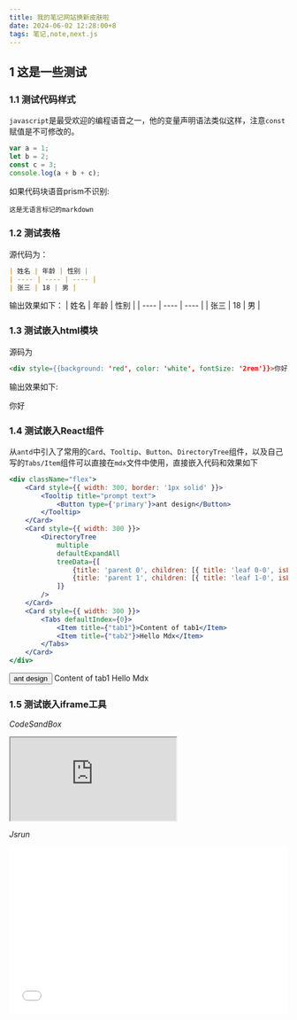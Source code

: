 ```yaml
---
title: 我的笔记网站换新皮肤啦
date: 2024-06-02 12:28:00+8
tags: 笔记,note,next.js
---
```


## 1 这是一些测试
### 1.1 测试代码样式
`javascript`是最受欢迎的编程语音之一，他的变量声明语法类似这样，注意`const`赋值是不可修改的。
```js :demo.js {3}
var a = 1;
let b = 2;
const c = 3;
console.log(a + b + c);
```
如果代码块语音prism不识别:
```
这是无语言标记的markdown
```

### 1.2 测试表格
源代码为：
```md
| 姓名 | 年龄 | 性别 |
| ---- | ---- | ---- |
| 张三 | 18 | 男 |
```
输出效果如下：
| 姓名 | 年龄 | 性别 |
| ---- | ---- | ---- |
| 张三 | 18 | 男 |

### 1.3 测试嵌入html模块
源码为
```html
<div style={{background: 'red', color: 'white', fontSize: '2rem'}}>你好</div>
```
输出效果如下:

<div style={{background: 'red', color: 'white', fontSize: '2rem'}}>你好</div>

### 1.4 测试嵌入React组件
从`antd`中引入了常用的`Card`、`Tooltip`、`Button`、`DirectoryTree`组件，以及自己写的`Tabs/Item`组件可以直接在`mdx`文件中使用，直接嵌入代码和效果如下
```jsx
<div className="flex">
    <Card style={{ width: 300, border: '1px solid' }}>
        <Tooltip title="prompt text">
            <Button type={'primary'}>ant design</Button>
        </Tooltip>
    </Card>
    <Card style={{ width: 300 }}>
        <DirectoryTree
            multiple
            defaultExpandAll
            treeData={[
                {title: 'parent 0', children: [{ title: 'leaf 0-0', isLeaf: true},{ title: 'leaf 0-1', isLeaf: true}]},
                {title: 'parent 1', children: [{ title: 'leaf 1-0', isLeaf: true},{ title: 'leaf 1-1', isLeaf: true}]},
            ]}
        />
    </Card>
    <Card style={{ width: 300 }}>
        <Tabs defaultIndex={0}>
            <Item title={"tab1"}>Content of tab1</Item>
            <Item title={"tab2"}>Hello Mdx</Item>
        </Tabs>
    </Card>
</div>
```

<div className="flex">
    <Card style={{ width: 300, border: '1px solid' }}>
        <Tooltip title="prompt text">
            <Button type={'primary'}>ant design</Button>
        </Tooltip>
    </Card>
    <Card style={{ width: 300 }}>
        <DirectoryTree
            multiple
            defaultExpandAll
            treeData={[
                {title: 'parent 0', children: [{ title: 'leaf 0-0', isLeaf: true},{ title: 'leaf 0-1', isLeaf: true}]},
                {title: 'parent 1', children: [{ title: 'leaf 1-0', isLeaf: true},{ title: 'leaf 1-1', isLeaf: true}]},
            ]}
        />
    </Card>
    <Card style={{ width: 300 }}>
        <Tabs  defaultIndex={0}>
            <Item title={"tab1"}>Content of tab1</Item>
            <Item title={"tab2"}>Hello Mdx</Item>
        </Tabs>
    </Card>
</div>


### 1.5 测试嵌入iframe工具
*CodeSandBox*

<iframe src="https://codesandbox.io/embed/6fsg97?view=editor+%2B+preview&module=%2Fsrc%2Findex.js"
     style={ {width:'100%', height:'500px', border:0, borderRadius: '4px', verflow:'hidden'} }
     title="react-playgroud"
     allow="accelerometer; ambient-light-sensor; camera; encrypted-media; geolocation; gyroscope; hid; microphone; midi; payment; usb; vr; xr-spatial-tracking"
     sandbox="allow-forms allow-modals allow-popups allow-presentation allow-same-origin allow-scripts"
></iframe>

*Jsrun*

<iframe width="100%" height="300" src="//jsrun.net/3pDKp/embedded/quick/light" allowFullScreen="allowfullscreen" frameBorder="0"></iframe>